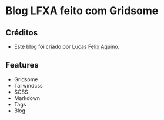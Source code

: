 # Blog LFXA feito com Gridsome

## Créditos

* Este blog foi criado por [Lucas Felix Aquino](https://github.com/LucasFelixAquino).


## Features

* Gridsome
* Tailwindcss
* SCSS
* Markdown
* Tags
* Blog

